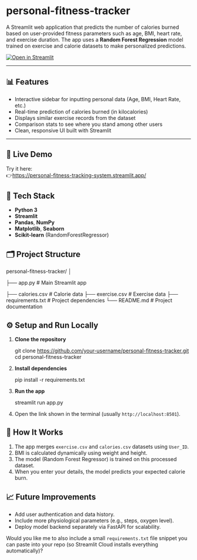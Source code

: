 # personal-fitness-tracker


A Streamlit web application that predicts the number of calories burned based on user-provided fitness parameters such as age, BMI, heart rate, and exercise duration. The app uses a **Random Forest Regression** model trained on exercise and calorie datasets to make personalized predictions.

[![Open in Streamlit](https://static.streamlit.io/badges/streamlit_badge_black_white.svg)](https://personal-fitness-tracking-system.streamlit.app/)

---

## 📊 Features

- Interactive sidebar for inputting personal data (Age, BMI, Heart Rate, etc.)
- Real-time prediction of calories burned (in kilocalories)
- Displays similar exercise records from the dataset
- Comparison stats to see where you stand among other users
- Clean, responsive UI built with Streamlit

---

## 🚀 Live Demo

Try it here:  
👉https://personal-fitness-tracking-system.streamlit.app/



## 🧠 Tech Stack

- **Python 3**
- **Streamlit**
- **Pandas**, **NumPy**
- **Matplotlib**, **Seaborn**
- **Scikit-learn** (RandomForestRegressor)



## 🗂️ Project Structure



personal-fitness-tracker/
│

├── app.py                   # Main Streamlit app

├── calories.csv             # Calorie data
├── exercise.csv             # Exercise data
├── requirements.txt         # Project dependencies
└── README.md                # Project documentation


## ⚙️ Setup and Run Locally

1. **Clone the repository**
   
   git clone https://github.com/your-username/personal-fitness-tracker.git
   cd personal-fitness-tracker


2. **Install dependencies**
   
   pip install -r requirements.txt
   

3. **Run the app**

   streamlit run app.py
   

4. Open the link shown in the terminal (usually `http://localhost:8501`).


## 🧾 How It Works

1. The app merges `exercise.csv` and `calories.csv` datasets using `User_ID`.
2. BMI is calculated dynamically using weight and height.
3. The model (Random Forest Regressor) is trained on this processed dataset.
4. When you enter your details, the model predicts your expected calorie burn.


## 📈 Future Improvements

* Add user authentication and data history.
* Include more physiological parameters (e.g., steps, oxygen level).
* Deploy model backend separately via FastAPI for scalability.


Would you like me to also include a small `requirements.txt` file snippet you can paste into your repo (so Streamlit Cloud installs everything automatically)?
```
